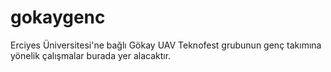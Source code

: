 # gokaygenc
Erciyes Üniversitesi'ne bağlı Gökay UAV Teknofest grubunun genç takımına yönelik çalışmalar burada yer alacaktır.
